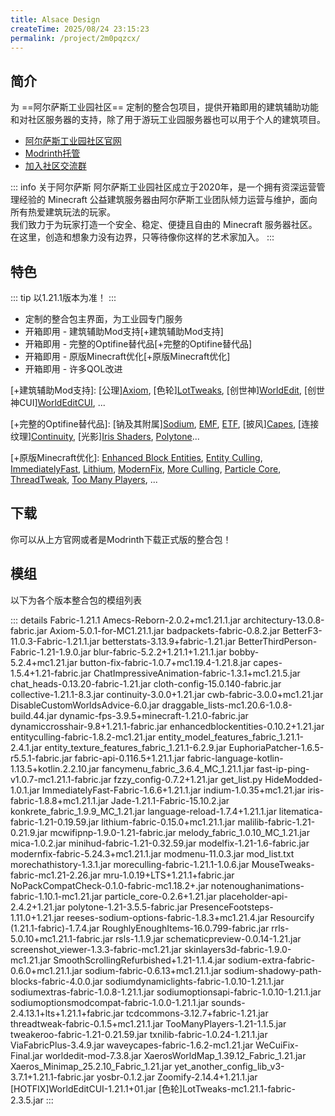 ```yaml
---
title: Alsace Design
createTime: 2025/08/24 23:15:23
permalink: /project/2m0pqzcx/
---
```


## 简介

为 ==阿尔萨斯工业园社区== 定制的整合包项目，提供开箱即用的建筑辅助功能和对社区服务器的支持，除了用于游玩工业园服务器也可以用于个人的建筑项目。

- [阿尔萨斯工业园社区官网](https://www.alsace.team/)
- [Modrinth托管](https://modrinth.com/)
- [加入社区交流群](http://qm.qq.com/cgi-bin/qm/qr?_wv=1027&k=Or0lLwYEHFzY_D7hZUoHKp4ANjrGdfuX&authKey=Yzlq2b8X8N%2BsyelDeDHs7Rym8Fl85Pzxn7rE8tVXdjhZIUsBql9ZVuGdwfZ1cKmE&noverify=0&group_code=916435182)

::: info 关于阿尔萨斯
阿尔萨斯工业园社区成立于2020年，是一个拥有资深运营管理经验的 Minecraft 公益建筑服务器由阿尔萨斯工业团队倾力运营与维护，面向所有热爱建筑玩法的玩家。  
我们致力于为玩家打造一个安全、稳定、便捷且自由的 Minecraft 服务器社区。在这里，创造和想象力没有边界，只等待像你这样的艺术家加入。
:::


## 特色
::: tip 以1.21.1版本为准！
:::

- 定制的整合包主界面，为工业园专门服务
- 开箱即用 - 建筑辅助Mod支持[+建筑辅助Mod支持]
- 开箱即用 - 完整的Optifine替代品[+完整的Optifine替代品]
- 开箱即用 - 原版Minecraft优化[+原版Minecraft优化]
- 开箱即用 - 许多QOL改进

[+建筑辅助Mod支持]:
    [公理][Axiom](https://www.mcmod.cn/class/12270.html), [色轮][LotTweaks](https://www.mcmod.cn/class/5708.html), [创世神][WorldEdit](https://www.mcmod.cn/class/609.html), [创世神CUI][WorldEditCUI](https://www.mcmod.cn/class/612.html), ...

[+完整的Optifine替代品]:
    [钠及其附属][Sodium](https://www.mcmod.cn/class/2785.html), [EMF](https://www.mcmod.cn/class/9909.html), [ETF](https://www.mcmod.cn/class/5862.html), [披风][Capes](https://www.mcmod.cn/class/4482.html), [连接纹理][Continuity](https://www.mcmod.cn/class/4906.html), [光影][Iris Shaders](https://www.mcmod.cn/class/3697.html), [Polytone](https://www.mcmod.cn/class/14820.html)...

[+原版Minecraft优化]:
    [Enhanced Block Entities](https://www.mcmod.cn/class/3632.html), [Entity Culling](https://www.mcmod.cn/class/3629.html), [ImmediatelyFast](https://www.mcmod.cn/class/7948.html), [Lithium](https://www.mcmod.cn/class/2292.html), [ModernFix](https://www.mcmod.cn/class/8714.html), [More Culling](https://www.mcmod.cn/class/6568.html), [Particle Core](https://www.mcmod.cn/class/14688.html), [ThreadTweak](https://www.mcmod.cn/class/11889.html), [Too Many Players](https://www.mcmod.cn/class/7439.html), ...


## 下载

你可以从上方官网或者是Modrinth下载正式版的整合包！

## 模组

以下为各个版本整合包的模组列表

::: details Fabric-1.21.1
Amecs-Reborn-2.0.2+mc1.21.1.jar
architectury-13.0.8-fabric.jar
Axiom-5.0.1-for-MC1.21.1.jar
badpackets-fabric-0.8.2.jar
BetterF3-11.0.3-Fabric-1.21.1.jar
betterstats-3.13.9+fabric-1.21.jar
BetterThirdPerson-Fabric-1.21-1.9.0.jar
blur-fabric-5.2.2+1.21.1+1.21.1.jar
bobby-5.2.4+mc1.21.jar
button-fix-fabric-1.0.7+mc1.19.4-1.21.8.jar
capes-1.5.4+1.21-fabric.jar
ChatImpressiveAnimation-fabric-1.3.1+mc1.21.5.jar
chat_heads-0.13.20-fabric-1.21.jar
cloth-config-15.0.140-fabric.jar
collective-1.21.1-8.3.jar
continuity-3.0.0+1.21.jar
cwb-fabric-3.0.0+mc1.21.jar
DisableCustomWorldsAdvice-6.0.jar
draggable_lists-mc1.20.6-1.0.8-build.44.jar
dynamic-fps-3.9.5+minecraft-1.21.0-fabric.jar
dynamiccrosshair-9.8+1.21.1-fabric.jar
enhancedblockentities-0.10.2+1.21.jar
entityculling-fabric-1.8.2-mc1.21.jar
entity_model_features_fabric_1.21.1-2.4.1.jar
entity_texture_features_fabric_1.21.1-6.2.9.jar
EuphoriaPatcher-1.6.5-r5.5.1-fabric.jar
fabric-api-0.116.5+1.21.1.jar
fabric-language-kotlin-1.13.5+kotlin.2.2.10.jar
fancymenu_fabric_3.6.4_MC_1.21.1.jar
fast-ip-ping-v1.0.7-mc1.21.1-fabric.jar
fzzy_config-0.7.2+1.21.jar
get_list.py
HideModded-1.0.1.jar
ImmediatelyFast-Fabric-1.6.6+1.21.1.jar
indium-1.0.35+mc1.21.jar
iris-fabric-1.8.8+mc1.21.1.jar
Jade-1.21.1-Fabric-15.10.2.jar
konkrete_fabric_1.9.9_MC_1.21.jar
language-reload-1.7.4+1.21.1.jar
litematica-fabric-1.21-0.19.59.jar
lithium-fabric-0.15.0+mc1.21.1.jar
malilib-fabric-1.21-0.21.9.jar
mcwifipnp-1.9.0-1.21-fabric.jar
melody_fabric_1.0.10_MC_1.21.jar
mica-1.0.2.jar
minihud-fabric-1.21-0.32.59.jar
modelfix-1.21-1.6-fabric.jar
modernfix-fabric-5.24.3+mc1.21.1.jar
modmenu-11.0.3.jar
mod_list.txt
morechathistory-1.3.1.jar
moreculling-fabric-1.21.1-1.0.6.jar
MouseTweaks-fabric-mc1.21-2.26.jar
mru-1.0.19+LTS+1.21.1+fabric.jar
NoPackCompatCheck-0.1.0-fabric-mc1.18.2+.jar
notenoughanimations-fabric-1.10.1-mc1.21.jar
particle_core-0.2.6+1.21.jar
placeholder-api-2.4.2+1.21.jar
polytone-1.21-3.5.5-fabric.jar
PresenceFootsteps-1.11.0+1.21.jar
reeses-sodium-options-fabric-1.8.3+mc1.21.4.jar
Resourcify (1.21.1-fabric)-1.7.4.jar
RoughlyEnoughItems-16.0.799-fabric.jar
rrls-5.0.10+mc1.21.1-fabric.jar
rsls-1.1.9.jar
schematicpreview-0.0.14-1.21.jar
screenshot_viewer-1.3.3-fabric-mc1.21.jar
skinlayers3d-fabric-1.9.0-mc1.21.jar
SmoothScrollingRefurbished+1.21-1.1.4.jar
sodium-extra-fabric-0.6.0+mc1.21.1.jar
sodium-fabric-0.6.13+mc1.21.1.jar
sodium-shadowy-path-blocks-fabric-4.0.0.jar
sodiumdynamiclights-fabric-1.0.10-1.21.1.jar
sodiumextras-fabric-1.0.8-1.21.1.jar
sodiumoptionsapi-fabric-1.0.10-1.21.1.jar
sodiumoptionsmodcompat-fabric-1.0.0-1.21.1.jar
sounds-2.4.13.1+lts+1.21.1+fabric.jar
tcdcommons-3.12.7+fabric-1.21.jar
threadtweak-fabric-0.1.5+mc1.21.1.jar
TooManyPlayers-1.21-1.1.5.jar
tweakeroo-fabric-1.21-0.21.59.jar
txnilib-fabric-1.0.24-1.21.1.jar
ViaFabricPlus-3.4.9.jar
waveycapes-fabric-1.6.2-mc1.21.jar
WeCuiFix-Final.jar
worldedit-mod-7.3.8.jar
XaerosWorldMap_1.39.12_Fabric_1.21.jar
Xaeros_Minimap_25.2.10_Fabric_1.21.jar
yet_another_config_lib_v3-3.7.1+1.21.1-fabric.jar
yosbr-0.1.2.jar
Zoomify-2.14.4+1.21.1.jar
[HOTFIX]WorldEditCUI-1.21.1+01.jar
[色轮]LotTweaks-mc1.21.1-fabric-2.3.5.jar
:::